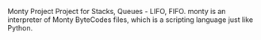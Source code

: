 Monty Project
Project for Stacks, Queues - LIFO, FIFO.
monty is an interpreter of Monty ByteCodes files, which is a scripting language just like Python.
